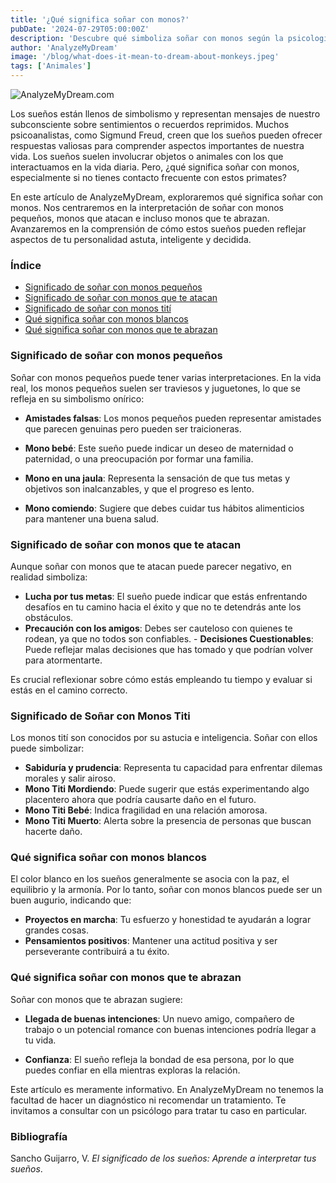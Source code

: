 ```yaml
---
title: '¿Qué significa soñar con monos?'
pubDate: '2024-07-29T05:00:00Z'
description: 'Descubre qué simboliza soñar con monos según la psicología y el psicoanálisis. Aprende a interpretar estos sueños y qué reflejan sobre tu personalidad y situación actual.'
author: 'AnalyzeMyDream'
image: '/blog/what-does-it-mean-to-dream-about-monkeys.jpeg'
tags: ['Animales']
---
```


![AnalyzeMyDream.com](/blog/what-does-it-mean-to-dream-about-monkeys.jpeg)

Los sueños están llenos de simbolismo y representan mensajes de nuestro subconsciente sobre sentimientos o recuerdos reprimidos. Muchos psicoanalistas, como Sigmund Freud, creen que los sueños pueden ofrecer respuestas valiosas para comprender aspectos importantes de nuestra vida. Los sueños suelen involucrar objetos o animales con los que interactuamos en la vida diaria. Pero, ¿qué significa soñar con monos, especialmente si no tienes contacto frecuente con estos primates?

En este artículo de AnalyzeMyDream, exploraremos qué significa soñar con monos. Nos centraremos en la interpretación de soñar con monos pequeños, monos que atacan e incluso monos que te abrazan. Avanzaremos en la comprensión de cómo estos sueños pueden reflejar aspectos de tu personalidad astuta, inteligente y decidida.

### Índice

- [Significado de soñar con monos pequeños](#significado-de-soñar-con-monos-pequenos)
- [Significado de soñar con monos que te atacan](#significado-de-soñar-con-monos-que-te-atacan)
- [Significado de soñar con monos tití](#significado-de-soñar-con-monos-titi)
- [Qué significa soñar con monos blancos](#que-significa-soñar-con-monos-blancos)
- [Qué significa soñar con monos que te abrazan](#que-significa-soñar-con-monos-que-te-abrazan)

### Significado de soñar con monos pequeños

Soñar con monos pequeños puede tener varias interpretaciones. En la vida real, los monos pequeños suelen ser traviesos y juguetones, lo que se refleja en su simbolismo onírico:

- **Amistades falsas**: Los monos pequeños pueden representar amistades que parecen genuinas pero pueden ser traicioneras.

- **Mono bebé**: Este sueño puede indicar un deseo de maternidad o paternidad, o una preocupación por formar una familia.

- **Mono en una jaula**: Representa la sensación de que tus metas y objetivos son inalcanzables, y que el progreso es lento.

- **Mono comiendo**: Sugiere que debes cuidar tus hábitos alimenticios para mantener una buena salud.

### Significado de soñar con monos que te atacan

Aunque soñar con monos que te atacan puede parecer negativo, en realidad simboliza:

- **Lucha por tus metas**: El sueño puede indicar que estás enfrentando desafíos en tu camino hacia el éxito y que no te detendrás ante los obstáculos.
- **Precaución con los amigos**: Debes ser cauteloso con quienes te rodean, ya que no todos son confiables. - **Decisiones Cuestionables**: Puede reflejar malas decisiones que has tomado y que podrían volver para atormentarte.

Es crucial reflexionar sobre cómo estás empleando tu tiempo y evaluar si estás en el camino correcto.

### Significado de Soñar con Monos Titi

Los monos tití son conocidos por su astucia e inteligencia. Soñar con ellos puede simbolizar:

- **Sabiduría y prudencia**: Representa tu capacidad para enfrentar dilemas morales y salir airoso.
- **Mono Titi Mordiendo**: Puede sugerir que estás experimentando algo placentero ahora que podría causarte daño en el futuro.
- **Mono Titi Bebé**: Indica fragilidad en una relación amorosa.
- **Mono Titi Muerto**: Alerta sobre la presencia de personas que buscan hacerte daño.

### Qué significa soñar con monos blancos

El color blanco en los sueños generalmente se asocia con la paz, el equilibrio y la armonía. Por lo tanto, soñar con monos blancos puede ser un buen augurio, indicando que:

- **Proyectos en marcha**: Tu esfuerzo y honestidad te ayudarán a lograr grandes cosas.
- **Pensamientos positivos**: Mantener una actitud positiva y ser perseverante contribuirá a tu éxito.

### Qué significa soñar con monos que te abrazan

Soñar con monos que te abrazan sugiere:

- **Llegada de buenas intenciones**: Un nuevo amigo, compañero de trabajo o un potencial romance con buenas intenciones podría llegar a tu vida.

- **Confianza**: El sueño refleja la bondad de esa persona, por lo que puedes confiar en ella mientras exploras la relación.

Este artículo es meramente informativo. En AnalyzeMyDream no tenemos la facultad de hacer un diagnóstico ni recomendar un tratamiento. Te invitamos a consultar con un psicólogo para tratar tu caso en particular.

### Bibliografía

Sancho Guijarro, V. *El significado de los sueños: Aprende a interpretar tus sueños*.